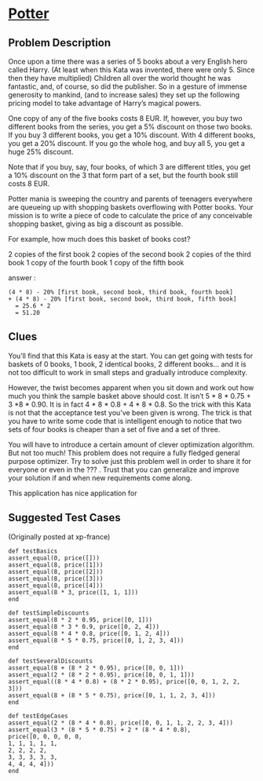 # [Potter](https://codingdojo.org/kata/Potter/)

## Problem Description
Once upon a time there was a series of 5 books about a very English hero called Harry. (At least when this Kata was invented, there were only 5. Since then they have multiplied) Children all over the world thought he was fantastic, and, of course, so did the publisher. So in a gesture of immense generosity to mankind, (and to increase sales) they set up the following pricing model to take advantage of Harry’s magical powers.

One copy of any of the five books costs 8 EUR. If, however, you buy two different books from the series, you get a 5% discount on those two books. If you buy 3 different books, you get a 10% discount. With 4 different books, you get a 20% discount. If you go the whole hog, and buy all 5, you get a huge 25% discount.

Note that if you buy, say, four books, of which 3 are different titles, you get a 10% discount on the 3 that form part of a set, but the fourth book still costs 8 EUR.

Potter mania is sweeping the country and parents of teenagers everywhere are queueing up with shopping baskets overflowing with Potter books. Your mission is to write a piece of code to calculate the price of any conceivable shopping basket, giving as big a discount as possible.

For example, how much does this basket of books cost?

2 copies of the first book
2 copies of the second book
2 copies of the third book
1 copy of the fourth book
1 copy of the fifth book

answer :
```
(4 * 8) - 20% [first book, second book, third book, fourth book]
+ (4 * 8) - 20% [first book, second book, third book, fifth book]
  = 25.6 * 2
  = 51.20
```

## Clues 

You’ll find that this Kata is easy at the start. You can get going with tests for baskets of 0 books, 1 book, 2 identical books, 2 different books… and it is not too difficult to work in small steps and gradually introduce complexity.

However, the twist becomes apparent when you sit down and work out how much you think the sample basket above should cost. It isn’t 5 * 8 * 0.75 + 3 *8 * 0.90. It is in fact 4 * 8 * 0.8 + 4 * 8 * 0.8. So the trick with this Kata is not that the acceptance test you’ve been given is wrong. The trick is that you have to write some code that is intelligent enough to notice that two sets of four books is cheaper than a set of five and a set of three.

You will have to introduce a certain amount of clever optimization algorithm. But not too much! This problem does not require a fully fledged general purpose optimizer. Try to solve just this problem well in order to share it for everyone or even in the ??? . Trust that you can generalize and improve your solution if and when new requirements come along.

This application has nice application for

## Suggested Test Cases
(Originally posted at xp-france)

```
def testBasics
assert_equal(0, price([]))
assert_equal(8, price([1]))
assert_equal(8, price([2]))
assert_equal(8, price([3]))
assert_equal(8, price([4]))
assert_equal(8 * 3, price([1, 1, 1]))
end

def testSimpleDiscounts
assert_equal(8 * 2 * 0.95, price([0, 1]))
assert_equal(8 * 3 * 0.9, price([0, 2, 4]))
assert_equal(8 * 4 * 0.8, price([0, 1, 2, 4]))
assert_equal(8 * 5 * 0.75, price([0, 1, 2, 3, 4]))
end

def testSeveralDiscounts
assert_equal(8 + (8 * 2 * 0.95), price([0, 0, 1]))
assert_equal(2 * (8 * 2 * 0.95), price([0, 0, 1, 1]))
assert_equal((8 * 4 * 0.8) + (8 * 2 * 0.95), price([0, 0, 1, 2, 2, 3]))
assert_equal(8 + (8 * 5 * 0.75), price([0, 1, 1, 2, 3, 4]))
end

def testEdgeCases
assert_equal(2 * (8 * 4 * 0.8), price([0, 0, 1, 1, 2, 2, 3, 4]))
assert_equal(3 * (8 * 5 * 0.75) + 2 * (8 * 4 * 0.8),
price([0, 0, 0, 0, 0,
1, 1, 1, 1, 1,
2, 2, 2, 2,
3, 3, 3, 3, 3,
4, 4, 4, 4]))
end
```
